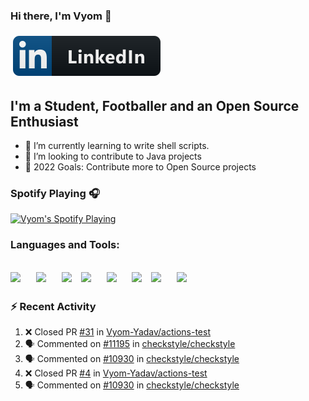 ### Hi there, I'm Vyom 👋

<a href="https://www.linkedin.com/in/vyom-yadav-66a97918b/">
    <img src="https://github.com/MikeCodesDotNET/ColoredBadges/blob/master/svg/social/linkedin.svg" alt="gitter" style="vertical-align:top; margin:6px 4px">
</a>  

## I'm a Student, Footballer and an Open Source Enthusiast

- 🌱 I’m currently learning to write shell scripts.
- 👯 I’m looking to contribute to Java projects
- 🥅 2022 Goals: Contribute more to Open Source projects

### Spotify Playing 🎧

[<img src="https://novatorem-git-master-vyom-yadav.vercel.app/api/spotify" alt="Vyom's Spotify Playing" width="350" />](https://open.spotify.com/user/312oauov5ttlvf6hg6yygyiz3m4m)


### Languages and Tools:

<img src="https://qph.fs.quoracdn.net/main-qimg-48b7a3d8958565e7aa3ad4dbf2312770.webp" height="30"> &nbsp; &nbsp;  <img src="https://www.techbaz.org/Course/img/c-logo.png" height="30"> &nbsp; &nbsp;  <img src="https://image.flaticon.com/icons/png/512/25/25231.png" height="30"> &nbsp; <img src="https://resources.jetbrains.com/storage/products/intellij-idea/img/meta/intellij-idea_logo_300x300.png" height="30"> &nbsp; &nbsp; <img src="https://www.tinkercad.com/favicon.ico" height="30"> &nbsp; &nbsp;  <img src="https://upload.wikimedia.org/wikipedia/commons/thumb/e/e0/Git-logo.svg/1280px-Git-logo.svg.png" height="25">&nbsp; &nbsp;<img src="https://upload.wikimedia.org/wikipedia/commons/thumb/c/c3/Python-logo-notext.svg/1200px-Python-logo-notext.svg.png" height="25"> &nbsp; &nbsp; <img src="https://www.djangoproject.com/m/img/logos/django-logo-negative.png" height="25">
---

### :zap: Recent Activity

<!--START_SECTION:activity-->
1. ❌ Closed PR [#31](https://github.com/Vyom-Yadav/actions-test/pull/31) in [Vyom-Yadav/actions-test](https://github.com/Vyom-Yadav/actions-test)
2. 🗣 Commented on [#11195](https://github.com/checkstyle/checkstyle/issues/11195) in [checkstyle/checkstyle](https://github.com/checkstyle/checkstyle)
3. 🗣 Commented on [#10930](https://github.com/checkstyle/checkstyle/issues/10930) in [checkstyle/checkstyle](https://github.com/checkstyle/checkstyle)
4. ❌ Closed PR [#4](https://github.com/Vyom-Yadav/actions-test/pull/4) in [Vyom-Yadav/actions-test](https://github.com/Vyom-Yadav/actions-test)
5. 🗣 Commented on [#10930](https://github.com/checkstyle/checkstyle/issues/10930) in [checkstyle/checkstyle](https://github.com/checkstyle/checkstyle)
<!--END_SECTION:activity-->





